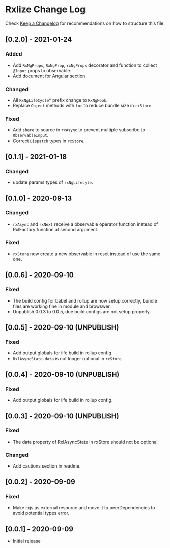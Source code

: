 # Rxlize Change Log

Check [Keep a Changelog](http://keepachangelog.com/) for recommendations on how to structure this file.

## [0.2.0] - 2021-01-24

### Added

- Add `RxNgProps`, `RxNgProp`, `rxNgProps` decorator and function to collect `@Input` props to observable.
- Add document for Angular section.

### Changed

- All `RxNgLifeCycle`\* prefix change to `RxNgHook`.
- Replace `Object` methods with `for` to reduce bundle size in `rxStore`.

### Fixed

- Add `share` to source in `rxAsync` to prevent multiple subscribe to `ObservableInput`.
- Correct `Dispatch` types in `rxStore`.

## [0.1.1] - 2021-01-18

### Changed

- update params types of `rxNgLifecyle`.

## [0.1.0] - 2020-09-13

### Changed

- `rxAsync` and `rxNext` receive a observable operator function instead of RxlFactory function at second argument.

### Fixed

- `rxStore` now create a new observable in reset instead of use the same one.

## [0.0.6] - 2020-09-10

### Fixed

- The build config for babel and rollup are now setup correctly, bundle files are working fine in module and browswer.
- Unpublish 0.0.3 to 0.0.5, due build configs are not setup properly.

## [0.0.5] - 2020-09-10 (UNPUBLISH)

### Fixed

- Add output.globals for iife build in rollup config.
- `RxlAsyncState.data` is not longer optional in `rxStore`.

## [0.0.4] - 2020-09-10 (UNPUBLISH)

### Fixed

- Add output.globals for iife build in rollup config.

## [0.0.3] - 2020-09-10 (UNPUBLISH)

### Fixed

- The data property of RxlAsyncState in rxStore should not be optional

### Changed

- Add cautions section in readme.

## [0.0.2] - 2020-09-09

### Fixed

- Make rxjs as external resource and move it to peerDependencies to avoid potential types error.

## [0.0.1] - 2020-09-09

- Initial release
